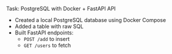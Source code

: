 Task: PostgreSQL with Docker + FastAPI API

- Created a local PostgreSQL database using Docker Compose
- Added a table with raw SQL
- Built FastAPI endpoints:
  - `POST /add` to insert
  - `GET /users` to fetch
